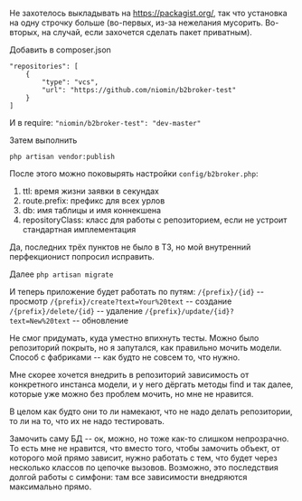 Не захотелось выкладывать на https://packagist.org/, так что установка на одну строчку больше (во-первых, из-за нежелания мусорить. Во-вторых, на случай, если захочется сделать пакет приватным).

Добавить в composer.json
```
"repositories": [
    {
        "type": "vcs",
        "url": "https://github.com/niomin/b2broker-test"
    }
]
```
И в require:
```"niomin/b2broker-test": "dev-master"```
    
Затем выполнить
```
php artisan vendor:publish
```
После этого можно поковырять настройки `config/b2broker.php`:
1. ttl: время жизни заявки в секундах 
2. route.prefix: префикс для всех урлов
3. db: имя таблицы и имя коннекшена
4. repositoryClass: класс для работы с репозиторием, если не устроит стандартная имплементация

Да, последних трёх пунктов не было в ТЗ, но мой внутренний перфекционист попросил исправить.

Далее
```php artisan migrate``` 

И теперь приложение будет работать по путям: 
`/{prefix}/{id}` -- просмотр
`/{prefix}/create?text=Your%20text` -- создание
`/{prefix}/delete/{id}` -- удаление
`/{prefix}/update/{id}?text=New%20text` -- обновление

Не смог придумать, куда уместно впихнуть тесты.
Можно было репозиторий покрыть, но я запутался, как правильно мочить модели.
Способ с фабриками -- как будто не совсем то, что нужно.

Мне скорее хочется внедрить в репозиторий зависимость от конкретного инстанса модели, и у него дёргать методы find и так далее, которые уже можно без проблем мочить, но мне не нравится.

В целом как будто они то ли намекают, что не надо делать репозитории, то ли на то, что их не надо тестировать.

Замочить саму БД -- ок, можно, но тоже как-то слишком непрозрачно. То есть мне не нравится, что вместо того, чтобы замочить объект, от которого мой прямо зависит, нужно работать с тем, что будет через несколько классов по цепочке вызовов. Возможно, это последствия долгой работы с симфони: там все зависимости внедряются максимально прямо.
